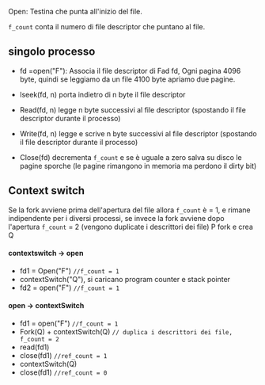 Open: Testina che punta all'inizio del file.

`f_count` conta il numero di file descriptor che puntano al file.

## singolo processo
- fd =open("F"): Associa il file descriptor di Fad fd,
	Ogni pagina 4096 byte, quindi se leggiamo da un file 4100 byte apriamo due pagine.

- lseek(fd, n)  porta indietro di n byte il file descriptor
- Read(fd, n) legge n byte successivi al file descriptor (spostando il file descriptor durante il processo)
- Write(fd, n) legge e scrive n byte successivi al file descriptor (spostando il file descriptor durante il processo)
- Close(fd) decrementa `f_count` e se è uguale a zero salva su disco le pagine sporche (le pagine rimangono in memoria ma perdono il dirty bit)

## Context switch
Se la fork avviene prima dell'apertura del file allora `f_count` è = 1, e rimane indipendente per i diversi processi, se invece la fork avviene dopo l'apertura `f_count` = 2 (vengono duplicate i descrittori dei file)
P fork e crea Q

#### contextswitch -> open 

- fd1 = Open("F") `//f_count = 1`
- contextSwitch("Q"), si caricano program counter e stack pointer
- fd2 = open("F") `//f_count = 1`

#### open -> contextSwitch
- fd1 = open("F") `//f_count = 1`
- Fork(Q) + contextSwitch(Q) `// duplica i descrittori dei file, f_count = 2`
- read(fd1)
- close(fd1) `//ref_count = 1`
- contextSwitch(Q)
- close(fd1) `//ref_count = 0`